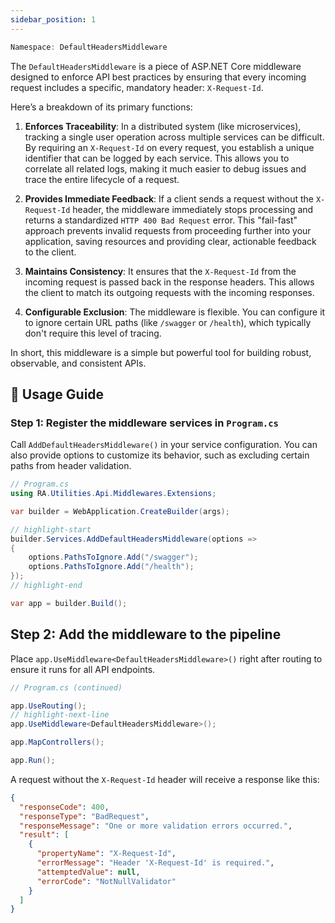 ```yaml
---
sidebar_position: 1
---
```


```powershell
Namespace: DefaultHeadersMiddleware
```

The `DefaultHeadersMiddleware` is a piece of ASP.NET Core middleware designed to enforce API best practices by ensuring that every incoming request includes a specific, mandatory header: `X-Request-Id`.

Here’s a breakdown of its primary functions:

1. **Enforces Traceability**: In a distributed system (like microservices), tracking a single user operation across multiple services can be difficult.
By requiring an `X-Request-Id` on every request, you establish a unique identifier that can be logged by each service.
This allows you to correlate all related logs, making it much easier to debug issues and trace the entire lifecycle of a request.

2. **Provides Immediate Feedback**: If a client sends a request without the `X-Request-Id` header, the middleware immediately stops processing and returns a standardized `HTTP 400 Bad Request` error.
This "fail-fast" approach prevents invalid requests from proceeding further into your application, saving resources and providing clear, actionable feedback to the client.

3. **Maintains Consistency**: It ensures that the `X-Request-Id` from the incoming request is passed back in the response headers.
This allows the client to match its outgoing requests with the incoming responses.

4. **Configurable Exclusion**: The middleware is flexible. You can configure it to ignore certain URL paths (like `/swagger` or `/health`), which typically don't require this level of tracing.

In short, this middleware is a simple but powerful tool for building robust, observable, and consistent APIs.

## 🚀 Usage Guide

### Step 1: Register the middleware services in `Program.cs`

Call `AddDefaultHeadersMiddleware()` in your service configuration.
You can also provide options to customize its behavior, such as excluding certain paths from header validation.

```csharp showLineNumbers
// Program.cs
using RA.Utilities.Api.Middlewares.Extensions;

var builder = WebApplication.CreateBuilder(args);

// highlight-start
builder.Services.AddDefaultHeadersMiddleware(options =>
{
    options.PathsToIgnore.Add("/swagger");
    options.PathsToIgnore.Add("/health");
});
// highlight-end

var app = builder.Build();
```

## Step 2: Add the middleware to the pipeline

Place `app.UseMiddleware<DefaultHeadersMiddleware>()` right after routing to ensure it runs for all API endpoints.

```csharp showLineNumbers
// Program.cs (continued)

app.UseRouting();
// highlight-next-line
app.UseMiddleware<DefaultHeadersMiddleware>();

app.MapControllers();

app.Run();
```

A request without the `X-Request-Id` header will receive a response like this:

```json showLineNumbers
{
  "responseCode": 400,
  "responseType": "BadRequest",
  "responseMessage": "One or more validation errors occurred.",
  "result": [
    {
      "propertyName": "X-Request-Id",
      "errorMessage": "Header 'X-Request-Id' is required.",
      "attemptedValue": null,
      "errorCode": "NotNullValidator"
    }
  ]
}
```